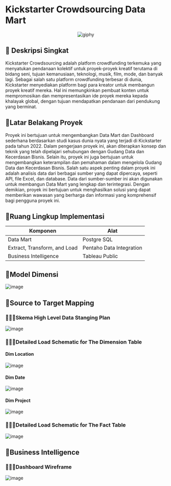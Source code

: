 # Kickstarter Crowdsourcing Data Mart

<div align="center" style="text-align:center;">
  
  ![giphy](https://github.com/ViaUniRosa16/Data-Mart-based-Dashboard-for-Kickstarter/assets/70993056/dda9646b-b8bf-4305-bf37-66626eb2e278)

</div>


## 🥂 Deskripsi Singkat
Kickstarter Crowdsourcing adalah platform crowdfunding terkemuka yang menyatukan pendanaan kolektif untuk proyek-proyek kreatif terutama di bidang seni, tujuan kemanusiaan, teknologi, musik, film, mode, dan banyak lagi. Sebagai salah satu platform crowdfunding terbesar di dunia, Kickstarter menyediakan platform bagi para kreator untuk membangun proyek kreatif mereka. Hal ini memungkinkan pembuat konten untuk mempromosikan dan mempresentasikan ide proyek mereka kepada khalayak global, dengan tujuan mendapatkan pendanaan dari pendukung yang berminat. 
## 🥂Latar Belakang Proyek
Proyek ini bertujuan untuk mengembangkan Data Mart dan Dashboard sederhana berdasarkan studi kasus dunia nyata yang terjadi di Kickstarter pada tahun 2022. Dalam pengerjaan proyek ini, akan diterapkan konsep dan teknik yang telah dipelajari sehubungan dengan Gudang Data dan Kecerdasan Bisnis. Selain itu, proyek ini juga bertujuan untuk mengembangkan keterampilan dan pemahaman dalam mengelola Gudang Data dan Kecerdasan Bisnis.
Salah satu aspek penting dalam proyek ini adalah analisis data dari berbagai sumber yang dapat dipercaya, seperti API, file Excel, dan database. Data dari sumber-sumber ini akan digunakan untuk membangun Data Mart yang lengkap dan terintegrasi. Dengan demikian, proyek ini bertujuan untuk menghasilkan solusi yang dapat memberikan wawasan yang berharga dan informasi yang komprehensif bagi pengguna proyek ini.

## 🥂Ruang Lingkup Implementasi
| Komponen                     | Alat                     |
| ---------------------------- | ------------------------ |
| Data Mart                    | Postgre SQL                     |
| Extract, Transform, and Load | Pentaho Data Integration |
| Business Intelligence        | Tableau Public           |

## 🥂Model Dimensi
![image](https://github.com/ViaUniRosa16/Data-Mart-based-Dashboard-for-Kickstarter/assets/70993056/3d794976-ba3a-40bf-8ead-61be70195b32)


## 🥂Source to Target Mapping

### 🧎🏻‍♀️Skema High Level Data Stanging Plan
![image](https://github.com/ViaUniRosa16/Data-Mart-based-Dashboard-for-Kickstarter/assets/70993056/9754cf73-fcb8-4708-a58c-24c8acebd44f)


### 🧎🏻‍♀️Detailed Load Schematic for The Dimension Table

#### Dim Location
![image](https://github.com/ViaUniRosa16/Data-Mart-based-Dashboard-for-Kickstarter/assets/70993056/2849677a-5dc5-4209-ae73-1060ccd229a9)

#### Dim Date
![image](https://github.com/ViaUniRosa16/Data-Mart-based-Dashboard-for-Kickstarter/assets/70993056/150ad1b3-1edf-4c3b-84b5-5a609532ff0d)

#### Dim Project
![image](https://github.com/ViaUniRosa16/Data-Mart-based-Dashboard-for-Kickstarter/assets/70993056/bdaa3688-bd30-426e-93a8-bd50b8bed9d8)

### 🧎🏻‍♀️Detailed Load Schematic for The Fact Table
![image](https://github.com/ViaUniRosa16/Data-Mart-based-Dashboard-for-Kickstarter/assets/70993056/0e73ef78-b7b4-4ebd-940a-23277e6afef1)

## 🥂Business Intelligence

### 🧎🏻‍♀️Dashboard Wireframe
![image](https://github.com/ViaUniRosa16/Data-Mart-based-Dashboard-for-Kickstarter/assets/70993056/5eb7cf23-538f-455f-916e-b4c81af69ea7)






